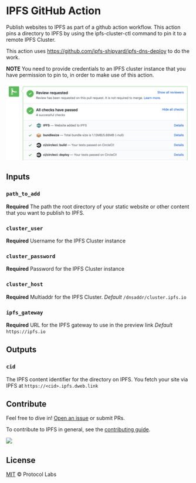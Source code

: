 # IPFS GitHub Action

Publish websites to IPFS as part of a github action workflow. This action pins a directory to IPFS by using the ipfs-cluster-ctl command to pin it to a remote IPFS Cluster.

This action uses https://github.com/ipfs-shipyard/ipfs-dns-deploy to do the work.

**NOTE** You need to provide credentials to an IPFS cluster instance that you have permission to pin to, in order to make use of this action.

![screenshot](screenshot.png)


## Inputs

### `path_to_add`

**Required** The path the root directory of your static website or other content that you want to publish to IPFS.

### `cluster_user`

**Required** Username for the IPFS Cluster instance

### `cluster_password`

**Required** Password for the IPFS Cluster instance

### `cluster_host`

**Required** Multiaddr for the IPFS Cluster. 
_Default_ `/dnsaddr/cluster.ipfs.io`

### `ipfs_gateway`

**Required** URL for the IPFS gateway to use in the preview link
_Default_ `https://ipfs.io`

## Outputs

### `cid`

The IPFS content identifier for the directory on IPFS. You fetch your site via IPFS at `https://<cid>.ipfs.dweb.link`


## Contribute

Feel free to dive in! [Open an issue](https://github.com/ipfs-shipyard/ipfs-action/issues/new) or submit PRs.

To contribute to IPFS in general, see the [contributing guide](https://github.com/ipfs/community/blob/master/contributing.md).

[![](https://cdn.rawgit.com/jbenet/contribute-ipfs-gif/master/img/contribute.gif)](https://github.com/ipfs/community/blob/master/CONTRIBUTING.md)


## License

[MIT](LICENSE) © Protocol Labs


[`ipfs-cluster-ctl`]: https://cluster.ipfs.io/documentation/ipfs-cluster-ctl/
[`entrypoint.sh`]: scripts/pin-to-cluster.sh
